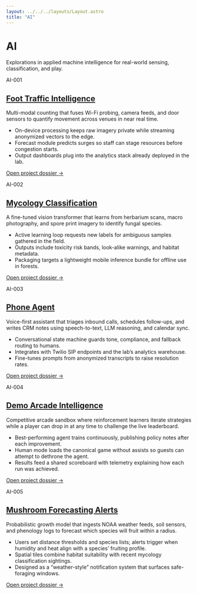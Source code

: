 ```yaml
---
layout: ../../../layouts/Layout.astro
title: "AI"
---
```

<h1>AI</h1>
<p class="mono">Explorations in applied machine intelligence for real-world sensing, classification, and play.</p>
<div class="grid">
    <article class="card span-6">
      <div class="label mono">AI-001</div>
      <div>
        <h2><a href="/lab/ai/foot-traffic-intelligence/">Foot Traffic Intelligence</a></h2>
        <p>
          Multi-modal counting that fuses Wi-Fi probing, camera feeds, and door sensors to quantify movement across venues in near real time.
        </p>
        <ul>
          <li>On-device processing keeps raw imagery private while streaming anonymized vectors to the edge.</li>
          <li>Forecast module predicts surges so staff can stage resources before congestion starts.</li>
          <li>Output dashboards plug into the analytics stack already deployed in the lab.</li>
        </ul>
        <p><a href="/lab/ai/foot-traffic-intelligence/" class="mono">Open project dossier →</a></p>
      </div>
    </article>
    <article class="card span-6">
      <div class="label mono">AI-002</div>
      <div>
        <h2><a href="/lab/ai/mycology-classification/">Mycology Classification</a></h2>
        <p>
          A fine-tuned vision transformer that learns from herbarium scans, macro photography, and spore print imagery to identify fungal species.
        </p>
        <ul>
          <li>Active learning loop requests new labels for ambiguous samples gathered in the field.</li>
          <li>Outputs include toxicity risk bands, look-alike warnings, and habitat metadata.</li>
          <li>Packaging targets a lightweight mobile inference bundle for offline use in forests.</li>
        </ul>
        <p><a href="/lab/ai/mycology-classification/" class="mono">Open project dossier →</a></p>
      </div>
    </article>
    <article class="card span-6">
      <div class="label mono">AI-003</div>
      <div>
        <h2><a href="/lab/ai/phone-agent/">Phone Agent</a></h2>
        <p>
          Voice-first assistant that triages inbound calls, schedules follow-ups, and writes CRM notes using speech-to-text, LLM reasoning, and calendar sync.
        </p>
        <ul>
          <li>Conversational state machine guards tone, compliance, and fallback routing to humans.</li>
          <li>Integrates with Twilio SIP endpoints and the lab’s analytics warehouse.</li>
          <li>Fine-tunes prompts from anonymized transcripts to raise resolution rates.</li>
        </ul>
        <p><a href="/lab/ai/phone-agent/" class="mono">Open project dossier →</a></p>
      </div>
    </article>
    <article class="card span-6">
      <div class="label mono">AI-004</div>
      <div>
        <h2><a href="/lab/ai/demo-arcade-intelligence/">Demo Arcade Intelligence</a></h2>
        <p>
          Competitive arcade sandbox where reinforcement learners iterate strategies while a player can drop in at any time to challenge the live leaderboard.
        </p>
        <ul>
          <li>Best-performing agent trains continuously, publishing policy notes after each improvement.</li>
          <li>Human mode loads the canonical game without assists so guests can attempt to dethrone the agent.</li>
          <li>Results feed a shared scoreboard with telemetry explaining how each run was achieved.</li>
        </ul>
        <p><a href="/lab/ai/demo-arcade-intelligence/" class="mono">Open project dossier →</a></p>
      </div>
    </article>
    <article class="card span-6">
      <div class="label mono">AI-005</div>
      <div>
        <h2><a href="/lab/ai/mushroom-forecasting-alerts/">Mushroom Forecasting Alerts</a></h2>
        <p>
          Probabilistic growth model that ingests NOAA weather feeds, soil sensors, and phenology logs to forecast which species will fruit within a radius.
        </p>
        <ul>
          <li>Users set distance thresholds and species lists; alerts trigger when humidity and heat align with a species’ fruiting profile.</li>
          <li>Spatial tiles combine habitat suitability with recent mycology classification sightings.</li>
          <li>Designed as a “weather-style” notification system that surfaces safe-foraging windows.</li>
        </ul>
        <p><a href="/lab/ai/mushroom-forecasting-alerts/" class="mono">Open project dossier →</a></p>
      </div>
    </article>
</div>
